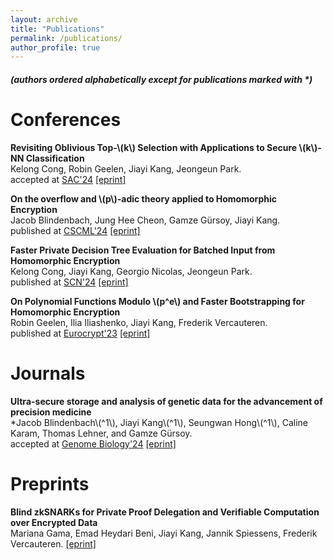 ```yaml
---
layout: archive
title: "Publications"
permalink: /publications/
author_profile: true
---
```

##### (authors ordered alphabetically except for publications marked with *)

Conferences
======

**Revisiting Oblivious Top-\\(k\\) Selection with Applications to Secure \\(k\\)-NN Classification**  
Kelong Cong, Robin Geelen, Jiayi Kang, Jeongeun Park.  
accepted at [SAC'24](https://sacworkshop.org/SAC24/) [[eprint]](https://eprint.iacr.org/2023/852)

**On the overflow and \\(p\\)-adic theory applied to Homomorphic Encryption**  
Jacob Blindenbach, Jung Hee Cheon, Gamze Gürsoy, Jiayi Kang.  
published at [CSCML'24](https://www.cscml.org/) [[eprint]](https://eprint.iacr.org/2024/1353)

**Faster Private Decision Tree Evaluation for Batched Input from Homomorphic Encryption**  
Kelong Cong, Jiayi Kang, Georgio Nicolas, Jeongeun Park.  
published at [SCN'24](https://scn.unisa.it/scn24/) [[eprint]](https://eprint.iacr.org/2024/662)

**On Polynomial Functions Modulo \\(p^e\\) and Faster Bootstrapping for Homomorphic Encryption**  
Robin Geelen, Ilia Iliashenko, Jiayi Kang, Frederik Vercauteren.  
published at [Eurocrypt'23](https://eurocrypt.iacr.org/2023/) [[eprint]](https://eprint.iacr.org/2022/1364)

Journals 
======
**Ultra-secure storage and analysis of genetic data for the advancement of precision medicine**  
*Jacob Blindenbach\\(^1\\), Jiayi Kang\\(^1\\), Seungwan Hong\\(^1\\), Caline Karam, Thomas Lehner, and Gamze Gürsoy.  
accepted at [Genome Biology'24](https://genomebiology.biomedcentral.com/) [[eprint]](https://www.biorxiv.org/content/10.1101/2024.04.16.589793v1)  

Preprints
======
**Blind zkSNARKs for Private Proof Delegation and Verifiable Computation over Encrypted Data**  
Mariana Gama, Emad Heydari Beni, Jiayi Kang, Jannik Spiessens, Frederik Vercauteren.
[[eprint]](https://eprint.iacr.org/2024/1684)